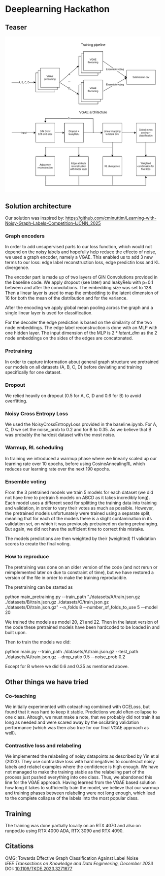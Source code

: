 # Deeplearning Hackathon

## Teaser 
![Diagram of architecture](architecture_diagram.png)

## Solution architecture

Our solution was inspired by: https://github.com/cminuttim/Learning-with-Noisy-Graph-Labels-Competition-IJCNN_2025

### Graph encoders

In order to add unsupervised parts to our loss function, which would not depend on the noisy labels and hopefully help reduce the effecto of noise, we used a graph encoder, namely a VGAE. This enabled us to add 3 new terms to our loss: edge label reconstruction loss, edge predictin loss and KL divergence. 

The encoder part is made up of two layers of GIN Convolutions provided in the baseline code. We apply dropout (see later) and leakyRelu with p=0.1 between and after the convolutions. The embedding size was set to 128. Then a linear layer is used to map the embedding to the latent dimension of 16 for both the mean of the distribution and for the variance. 

After the encoding we apply global mean pooling across the graph and a single linear layer is used for classification.

For the decoder the edge prediction is based on the similarity of the two node embeddings. The edge label reconstruction is done with an MLP with one hidden layer. The input dimension of the MLP is $2*latent\_dim$ as the 2 node embeddings on the sides of the edges are concatonated. 

### Pretraining

In order to capture information about general graph structure we pretrained our models on all datasets (A, B, C, D) before deviating and training specifically for one dataset. 

### Dropout 

We relied heavily on dropout (0.5 for A, C, D and 0.6 for B) to avoid overfitting. 

### Noisy Cross Entropy Loss

We used the NoisyCrossEntropyLoss provided in the baseline.ipynb. For A, C, D we set the noise_prob to 0.2 and for B to 0.35. As we believe that B was probably the hardest dataset with the most noise.

### Warmup, RL scheduling

In training we introduced a warmup phase where we linearly scaled up our learning rate over 10 epochs, before using CosineAnnealingRL which reduces our learning rate over the next 190 epochs.

### Ensemble voting

From the 3 pretrained models we train 5 models for each dataset (we did not have time to pretrain 5 models on ABCD as it takes incredibly long). Each model uses a different seed for splitting the training data into training and validation, in order to vary their votes as much as possible. However, the pretrained models unfortunately were trained using a separate split, meaning that for each of the models there is a slight contamination in its validation set, on which it was previously pretrained on during pretrainging. But again, we did not have the sufficient time to correct this mistake.

The models predictions are then weighted by their (weighted) f1 validation scores to create the final voting. 

### How to reproduce

The pretraining was done on an older version of the code (and not rerun or reimplemented later on due to constraint of time), but we have restored a version of the file in order to make the training reproducible.

The pretraining can be started as 

python main_pretraining.py --train_path "./datasets/A/train.json.gz ./datasets/B/train.json.gz ./datasets/C/train.json.gz ./datasets/D/train.json.gz" --n_folds 8 --number_of_folds_to_use 5 --model 20

We trained the models as model 20, 21 and 22. Then in the latest version of the code these pretrained models have been hardcoded to be loaded in and built upon.

Then to train the models we did:

python main.py --train_path ./datasets/A/train.json.gz --test_path ./datasets/A/train.json.gz --drop_ratio 0.5 --noise_prob 0.2

Except for B where we did 0.6 and 0.35 as mentioned above.

## Other things we have tried

### Co-teaching

We initially experimented with coteaching combined with GCELoss, but found that it was hard to keep it stable. Predictions would often collapse to one class. Altough, we must make a note, that we probably did not train it as long as needed and were scared away by the oscilating validation performance (which was then also true for our final VGAE approach as well).

### Contrastive loss and relabeling

We implemented the relabeling of noisy datapoints as described by Yin et al (2023). They use contrastive loss with hard negatives to counteract noisy labels and relabel examples where the confidence is high enough. We have not managed to make the training stable as the relabeling part of the process just pushed everything into one class. Thus, we abandoned this line for the VGAE approach. Having learned from the VGAE based solution how long it takes to sufficiently train the model, we believe that our warmup and training phases between relabeling were not long enough, which lead to the complete collapse of the labels into the most popular class. 


## Training

The training was done partially locally on an RTX 4070 and also on runpod.io using RTX 4000 ADA, RTX 3090 and RTX 4090.

## Citations

OMG: Towards Effective Graph Classification Against Label Noise  
*IEEE Transactions on Knowledge and Data Engineering, December 2023*  
DOI: [10.1109/TKDE.2023.3271677](https://doi.org/10.1109/TKDE.2023.3271677)